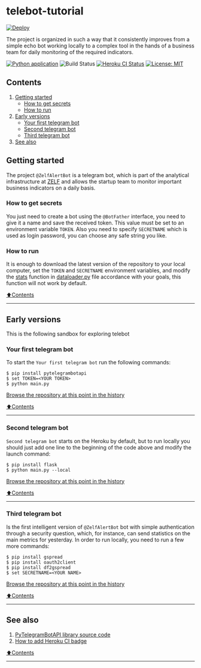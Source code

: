 # telebot-tutorial

[![Deploy](https://www.herokucdn.com/deploy/button.svg)](https://heroku.com/deploy?template=https://github.com/NPodlozhniy/telebot-tutorial&env[SECRETNAME]=YOUR+SECRET+CODE&env[TOKEN]=YOUR+TELEGRAM+BOT+TOKEN)

The project is organized in such a way that it consistently improves from a simple echo bot working locally to a complex tool in the hands of a business team for daily monitoring of the required indicators.

[![Python application](https://github.com/NPodlozhniy/telebot-tutorial/actions/workflows/python-app.yml/badge.svg)](https://github.com/NPodlozhniy/telebot-tutorial/actions/workflows/python-app.yml)
![Build Status](https://app.travis-ci.com/NPodlozhniy/telebot-tutorial.svg?token=QqdGuvQuDTwHxcNPfezP&branch=master)
[![Heroku CI Status](https://generate-heroku-badge.herokuapp.com/last.svg)](https://dashboard.heroku.com/pipelines/6fd30bbc-6323-478e-8221-aff8dd2a93d8/tests)
[![License: MIT](https://img.shields.io/badge/License-MIT-yellow.svg)](https://opensource.org/licenses/MIT)

## Contents

1. [Getting started](#Getting-started)
    - [How to get secrets](#How-to-get-secrets)
    - [How to run](#How-to-run)
2. [Early versions](#Early-versions)
    - [Your first telegram bot](#Your-first-telegram-bot)
    - [Second telegram bot](#Second-telegram-bot)
    - [Third telegram bot](#Third-telegram-bot)
3. [See also](#See-also)

## Getting started

The project `@ZelfAlertBot` is a telegram bot, which is part of the analytical infrastructure at [ZELF](https://zelf.co/) and allows the startup team to monitor important business indicators on a daily basis.

### How to get secrets

You just need to create a bot using the `@BotFather` interface, you need to give it a name and save the received token. This value must be set to an environment variable `TOKEN`.
Also you need to specify `SECRETNAME` which is used as login password, you can choose any safe string you like.

### How to run

It is enough to download the latest version of the repository to your local computer, set the `TOKEN` and `SECRETNAME` environment variables, and modify the [stats](https://github.com/NPodlozhniy/telebot-tutorial/blob/master/dataloader.py#:~:text=def%20stats(credentials%2C%20button)%3A) function in [dataloader.py](https://github.com/NPodlozhniy/telebot-tutorial/blob/master/dataloader.py) file accordance with your goals, this function will not work by default.

[:arrow_up:Contents](#Contents)
___
## Early versions

This is the following sandbox for exploring telebot

### Your first telegram bot

To start the `Your first telegram bot` run the following commands:
```
$ pip install pytelegrambotapi
$ set TOKEN=<YOUR TOKEN>
$ python main.py
```
[Browse the repository at this point in the history](https://github.com/NPodlozhniy/telebot-tutorial/tree/65fd22f75f7b0fd6b6476f6ced9b408b1e69ebfc)

[:arrow_up:Contents](#Contents)
___
### Second telegram bot

`Second telegram bot` starts on the Heroku by default, but to run locally you should just add one line to the beginning of the code above and modify the launch command:

```
$ pip install flask
$ python main.py --local
```
[Browse the repository at this point in the history](https://github.com/NPodlozhniy/telebot-tutorial/tree/c350dfa2f0484c2435bf99389d0eaa5c9f919c25)

[:arrow_up:Contents](#Contents)
___
### Third telegram bot

Is the first intelligent version of `@ZelfAlertBot` bot with simple authentication through a security question, which, for instance, can send statistics on the main metrics for yesterday. In order to run locally, you need to run a few more commands:

```
$ pip install gspread
$ pip install oauth2client
$ pip install df2gspread
$ set SECRETNAME=<YOUR NAME>
```
[Browse the repository at this point in the history](https://github.com/NPodlozhniy/telebot-tutorial/tree/ffedf21b202aefdd4784b364d5c98ea6d5c669e2)

[:arrow_up:Contents](#Contents)
___
## See also

1. [PyTelegramBotAPI library source code](https://github.com/eternnoir/pyTelegramBotAPI)
2. [How to add Heroku CI badge](https://github.com/gregsadetsky/heroku-ci-badge)

[:arrow_up:Contents](#Contents)
___
